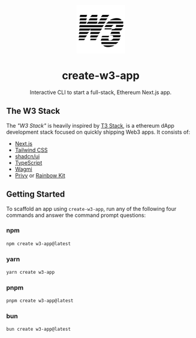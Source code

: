 <p align="center">
  <picture>
  <source media="(prefers-color-scheme: dark)" srcset="https://raw.githubusercontent.com/gopiinho/create-w3-app/main/logo/w3-logo-dark.png">
  <img src="https://raw.githubusercontent.com/gopiinho/create-w3-app/main/logo/w3-logo-light.png" width="130" alt="Logo for W3">
</picture>
</p>

<h1 align="center">
  create-w3-app
</h1>

<p align="center">
  Interactive CLI to start a full-stack, Ethereum Next.js app.
</p>

<h2>The W3 Stack</h2>

The _"W3 Stack"_ is heavily inspired by [T3 Stack]("https://github.com/t3-oss/create-t3-app"), is a ethereum dApp development stack focused on quickly shipping Web3 apps. It consists of:

- [Next.js](https://nextjs.org)
- [Tailwind CSS](https://tailwindcss.com)
- [shadcn/ui](https://ui.shadcn.com/)
- [TypeScript](https://typescriptlang.org)
- [Wagmi](https://wagmi.sh)
- [Privy](https://privy.io) or [Rainbow Kit](https://rainbowkit.com/)

<h2 id="getting-started">Getting Started</h2>

To scaffold an app using `create-w3-app`, run any of the following four commands and answer the command prompt questions:

### npm

```bash
npm create w3-app@latest
```

### yarn

```bash
yarn create w3-app
```

### pnpm

```bash
pnpm create w3-app@latest
```

### bun

```bash
bun create w3-app@latest
```
